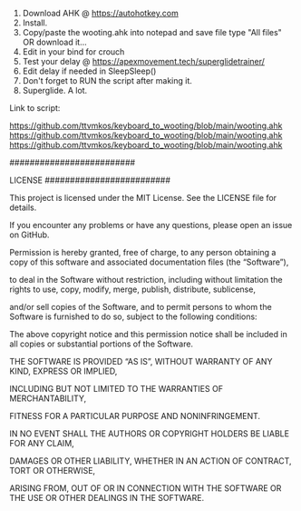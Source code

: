 1.  Download AHK @ https://autohotkey.com
2. Install.
3. Copy/paste the wooting.ahk into notepad and save file type "All files"  OR download it...
4. Edit in your bind for crouch
5. Test your delay @ https://apexmovement.tech/superglidetrainer/
6. Edit delay if needed in SleepSleep()
7. Don't forget to RUN the script after making it.
8. Superglide. A lot.



Link to script:

https://github.com/ttvmkos/keyboard_to_wooting/blob/main/wooting.ahk
https://github.com/ttvmkos/keyboard_to_wooting/blob/main/wooting.ahk
https://github.com/ttvmkos/keyboard_to_wooting/blob/main/wooting.ahk







#########################

LICENSE
#########################

This project is licensed under the MIT License. See the LICENSE file for details.

If you encounter any problems or have any questions, please open an issue on GitHub. 


Permission is hereby granted, free of charge, to any person obtaining a copy of this software and associated documentation files (the “Software”), 

to deal in the Software without restriction, including without limitation the rights to use, copy, modify, merge, publish, distribute, sublicense,

and/or sell copies of the Software, and to permit persons to whom the Software is furnished to do so, subject to the following conditions:

The above copyright notice and this permission notice shall be included in all copies or substantial portions of the Software.

THE SOFTWARE IS PROVIDED “AS IS”, WITHOUT WARRANTY OF ANY KIND, EXPRESS OR IMPLIED, 

INCLUDING BUT NOT LIMITED TO THE WARRANTIES OF MERCHANTABILITY,

FITNESS FOR A PARTICULAR PURPOSE AND NONINFRINGEMENT.

IN NO EVENT SHALL THE AUTHORS OR COPYRIGHT HOLDERS BE LIABLE FOR ANY CLAIM, 

DAMAGES OR OTHER LIABILITY, WHETHER IN AN ACTION OF CONTRACT, TORT OR OTHERWISE, 

ARISING FROM, OUT OF OR IN CONNECTION WITH THE SOFTWARE OR THE USE OR OTHER DEALINGS IN THE SOFTWARE.
